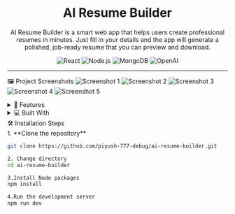 # <h1 align="center" id="title">AI Resume Builder</h1>

<p align="center">
AI Resume Builder is a smart web app that helps users create professional resumes in minutes. Just fill in your details and the app will generate a polished, job-ready resume that you can preview and download.
</p>

<p align="center">
  <img src="https://img.shields.io/badge/React-20232A?logo=react&logoColor=61DAFB" alt="React">
  <img src="https://img.shields.io/badge/Node.js-339933?logo=node.js&logoColor=white" alt="Node.js">
  <img src="https://img.shields.io/badge/MongoDB-47A248?logo=mongodb&logoColor=white" alt="MongoDB">
  <img src="https://img.shields.io/badge/OpenAI-412991?logo=openai&logoColor=ffffff" alt="OpenAI">
</p>

---


🖼️ Project Screenshots
![Screenshot 1](images/Screenshot1.png)
![Screenshot 2](images/Screenshot2.png)
![Screenshot 3](images/Screenshot3.png)
![Screenshot 4](images/Screenshot4.png)
![Screenshot 5](images/Screenshot5.png)


<details>
<summary>🧐 Features</summary>

- 🔹 Easy form to collect user details (education, experience, skills, etc.)  
- 🔹 AI-powered suggestions to improve resume content  
- 🔹 Download resumes in PDF format  
- 🔹 Generate cover letters or tailored resumes for specific jobs  

</details>

<details>
<summary>💻 Built With</summary>
-React.js – Frontend framework

-Node.js – Backend runtime

-MongoDB – Database

-Google Gemini API – AI-powered suggestions

</details>

<summary>🛠️ Installation Steps</summary>
1. **Clone the repository**

```bash
git clone https://github.com/piyush-777-debug/ai-resume-builder.git

2. Change directory
cd ai-resume-builder

3.Install Node packages
npm install

4.Run the development server
npm run dev
